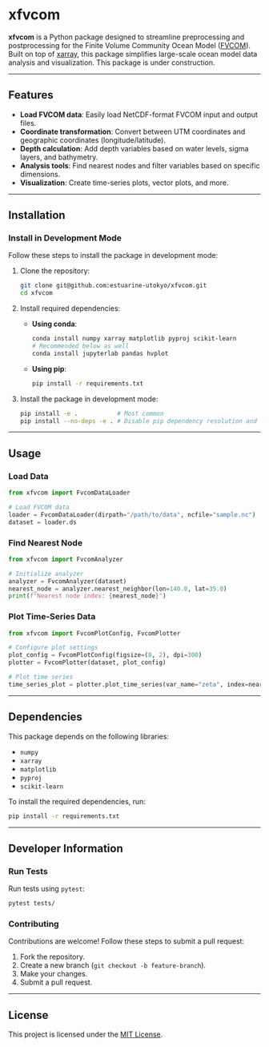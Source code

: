 # xfvcom

**xfvcom** is a Python package designed to streamline preprocessing and postprocessing for the Finite Volume Community Ocean Model ([FVCOM](https://github.com/FVCOM-GitHub/FVCOM)). Built on top of [xarray](https://docs.xarray.dev/en/stable/), this package simplifies large-scale ocean model data analysis and visualization. This package is under construction.

---

## Features

- **Load FVCOM data**: Easily load NetCDF-format FVCOM input and output files.
- **Coordinate transformation**: Convert between UTM coordinates and geographic coordinates (longitude/latitude).
- **Depth calculation**: Add depth variables based on water levels, sigma layers, and bathymetry.
- **Analysis tools**: Find nearest nodes and filter variables based on specific dimensions.
- **Visualization**: Create time-series plots, vector plots, and more.

---

## Installation

### Install in Development Mode

Follow these steps to install the package in development mode:

1. Clone the repository:
   ```bash
   git clone git@github.com:estuarine-utokyo/xfvcom.git
   cd xfvcom
   ```

2. Install required dependencies:
   - **Using conda**:
     ```bash
     conda install numpy xarray matplotlib pyproj scikit-learn
     # Recommended below as well
     conda install jupyterlab pandas hvplot
     ```
   - **Using pip**:
     ```bash
     pip install -r requirements.txt
     ```

3. Install the package in development mode:
   ```bash
   pip install -e .           # Most common
   pip install --no-deps -e . # Disable pip dependency resolution and install only the development package
   ```

---

## Usage

### Load Data
```python
from xfvcom import FvcomDataLoader

# Load FVCOM data
loader = FvcomDataLoader(dirpath="/path/to/data", ncfile="sample.nc")
dataset = loader.ds
```

### Find Nearest Node
```python
from xfvcom import FvcomAnalyzer

# Initialize analyzer
analyzer = FvcomAnalyzer(dataset)
nearest_node = analyzer.nearest_neighbor(lon=140.0, lat=35.0)
print(f"Nearest node index: {nearest_node}")
```

### Plot Time-Series Data
```python
from xfvcom import FvcomPlotConfig, FvcomPlotter

# Configure plot settings
plot_config = FvcomPlotConfig(figsize=(8, 2), dpi=300)
plotter = FvcomPlotter(dataset, plot_config)

# Plot time series
time_series_plot = plotter.plot_time_series(var_name="zeta", index=nearest_node, start="2020-01-01", end="2020-12-31", rolling_window=25)
```

---

## Dependencies

This package depends on the following libraries:

- `numpy`
- `xarray`
- `matplotlib`
- `pyproj`
- `scikit-learn`

To install the required dependencies, run:
```bash
pip install -r requirements.txt
```

---

## Developer Information

### Run Tests
Run tests using `pytest`:
```bash
pytest tests/
```

### Contributing
Contributions are welcome! Follow these steps to submit a pull request:

1. Fork the repository.
2. Create a new branch (`git checkout -b feature-branch`).
3. Make your changes.
4. Submit a pull request.

---

## License

This project is licensed under the [MIT License](LICENSE).



